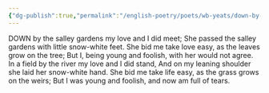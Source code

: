 ```yaml
---
{"dg-publish":true,"permalink":"/english-poetry/poets/wb-yeats/down-by-the-salley-gardens/"}
---
```



DOWN by the salley gardens my love and I did meet;
She passed the salley gardens with little snow-white feet.
She bid me take love easy, as the leaves grow on the tree;
But I, being young and foolish, with her would not agree.
In a field by the river my love and I did stand,
And on my leaning shoulder she laid her snow-white hand.
She bid me take life easy, as the grass grows on the weirs;
But I was young and foolish, and now am full of tears.